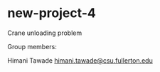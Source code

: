 # new-project-4
Crane unloading problem

Group members:

Himani Tawade himani.tawade@csu.fullerton.edu
